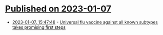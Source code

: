 # [Published on 2023-01-07](index.md)

* [2023-01-07, 15:47:48](https://news.ycombinator.com/item?id=34289092) - [Universal flu vaccine against all known subtypes takes promising first steps](https://www.science.org/doi/10.1126/science.abm0271)

